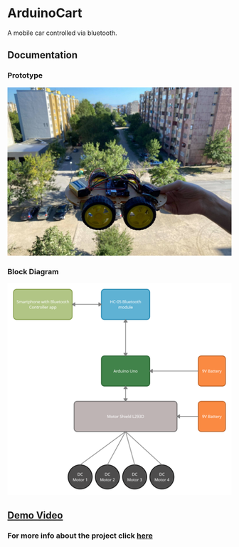 # ArduinoCart
A mobile car controlled via bluetooth.

## Documentation
### Prototype
<img src="./Documentation/Images/ArduinoCart.jpg" width=600>

### Block Diagram
<img src="./Documentation/Images/ArduinoCart_diagram.png" width=600>

## [Demo Video](https://www.youtube.com/watch?v=T8xIpon5gvk&feature=youtu.be&fbclid=IwAR1NrDBBVR8L--JqEa7qGZqoP6h-qw9kbWyr9eqnpLgVU9zIk7oyMSHnHe8)

### For more info about the project click [here](https://1drv.ms/w/s!AqdfJSRTIv-tiwKVOuZZD9b0sW7t?e=sbyfEm)
